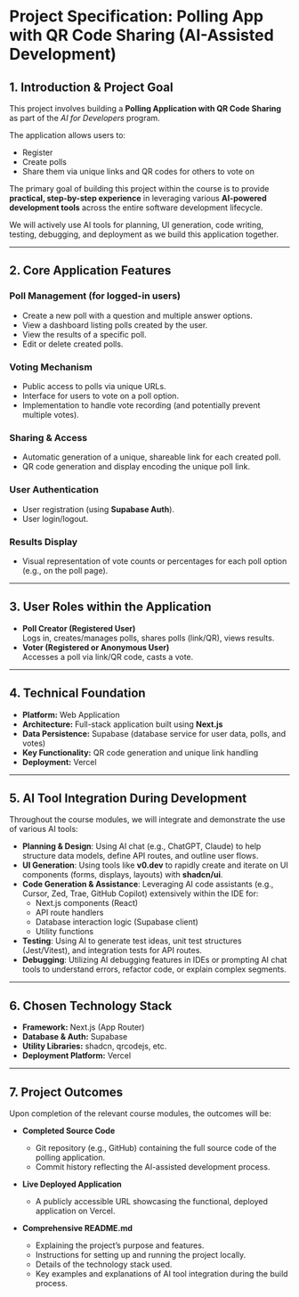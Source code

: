 # Project Specification: Polling App with QR Code Sharing (AI-Assisted Development)

## 1. Introduction & Project Goal
This project involves building a **Polling Application with QR Code Sharing** as part of the *AI for Developers* program.  

The application allows users to:
- Register
- Create polls
- Share them via unique links and QR codes for others to vote on  

The primary goal of building this project within the course is to provide **practical, step-by-step experience** in leveraging various **AI-powered development tools** across the entire software development lifecycle.  

We will actively use AI tools for planning, UI generation, code writing, testing, debugging, and deployment as we build this application together.  

---

## 2. Core Application Features

### Poll Management (for logged-in users)
- Create a new poll with a question and multiple answer options.  
- View a dashboard listing polls created by the user.  
- View the results of a specific poll.  
- Edit or delete created polls.  

### Voting Mechanism
- Public access to polls via unique URLs.  
- Interface for users to vote on a poll option.  
- Implementation to handle vote recording (and potentially prevent multiple votes).  

### Sharing & Access
- Automatic generation of a unique, shareable link for each created poll.  
- QR code generation and display encoding the unique poll link.  

### User Authentication
- User registration (using **Supabase Auth**).  
- User login/logout.  

### Results Display
- Visual representation of vote counts or percentages for each poll option (e.g., on the poll page).  

---

## 3. User Roles within the Application
- **Poll Creator (Registered User)**  
  Logs in, creates/manages polls, shares polls (link/QR), views results.  
- **Voter (Registered or Anonymous User)**  
  Accesses a poll via link/QR code, casts a vote.  

---

## 4. Technical Foundation
- **Platform:** Web Application  
- **Architecture:** Full-stack application built using **Next.js**  
- **Data Persistence:** Supabase (database service for user data, polls, and votes)  
- **Key Functionality:** QR code generation and unique link handling  
- **Deployment:** Vercel  

---

## 5. AI Tool Integration During Development
Throughout the course modules, we will integrate and demonstrate the use of various AI tools:  

- **Planning & Design**: Using AI chat (e.g., ChatGPT, Claude) to help structure data models, define API routes, and outline user flows.  
- **UI Generation**: Using tools like **v0.dev** to rapidly create and iterate on UI components (forms, displays, layouts) with **shadcn/ui**.  
- **Code Generation & Assistance**: Leveraging AI code assistants (e.g., Cursor, Zed, Trae, GitHub Copilot) extensively within the IDE for:  
  - Next.js components (React)  
  - API route handlers  
  - Database interaction logic (Supabase client)  
  - Utility functions  
- **Testing**: Using AI to generate test ideas, unit test structures (Jest/Vitest), and integration tests for API routes.  
- **Debugging**: Utilizing AI debugging features in IDEs or prompting AI chat tools to understand errors, refactor code, or explain complex segments.  

---

## 6. Chosen Technology Stack
- **Framework:** Next.js (App Router)  
- **Database & Auth:** Supabase  
- **Utility Libraries:** shadcn, qrcodejs, etc.  
- **Deployment Platform:** Vercel  

---

## 7. Project Outcomes
Upon completion of the relevant course modules, the outcomes will be:  

- **Completed Source Code**  
  - Git repository (e.g., GitHub) containing the full source code of the polling application.  
  - Commit history reflecting the AI-assisted development process.  

- **Live Deployed Application**  
  - A publicly accessible URL showcasing the functional, deployed application on Vercel.  

- **Comprehensive README.md**  
  - Explaining the project’s purpose and features.  
  - Instructions for setting up and running the project locally.  
  - Details of the technology stack used.  
  - Key examples and explanations of AI tool integration during the build process.  
